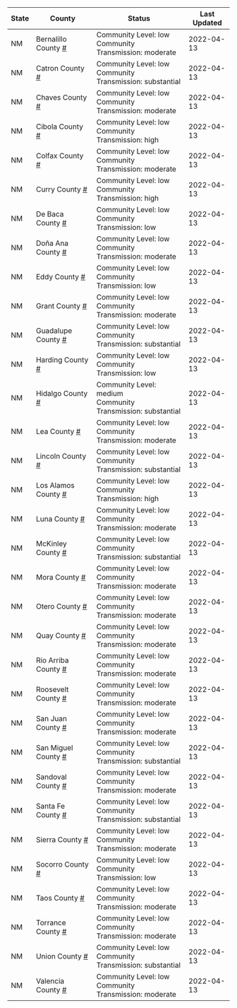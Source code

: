 State | County | Status | Last Updated
--- | --- | --- | --- 
NM | Bernalillo County <a href="#bernalillo_county">#</a> | <a name="bernalillo_county"></a>Community Level: low<br/>Community Transmission: moderate | 2022-04-13
NM | Catron County <a href="#catron_county">#</a> | <a name="catron_county"></a>Community Level: low<br/>Community Transmission: substantial | 2022-04-13
NM | Chaves County <a href="#chaves_county">#</a> | <a name="chaves_county"></a>Community Level: low<br/>Community Transmission: moderate | 2022-04-13
NM | Cibola County <a href="#cibola_county">#</a> | <a name="cibola_county"></a>Community Level: low<br/>Community Transmission: high | 2022-04-13
NM | Colfax County <a href="#colfax_county">#</a> | <a name="colfax_county"></a>Community Level: low<br/>Community Transmission: moderate | 2022-04-13
NM | Curry County <a href="#curry_county">#</a> | <a name="curry_county"></a>Community Level: low<br/>Community Transmission: high | 2022-04-13
NM | De Baca County <a href="#de_baca_county">#</a> | <a name="de_baca_county"></a>Community Level: low<br/>Community Transmission: low | 2022-04-13
NM | Doña Ana County <a href="#doña_ana_county">#</a> | <a name="doña_ana_county"></a>Community Level: low<br/>Community Transmission: moderate | 2022-04-13
NM | Eddy County <a href="#eddy_county">#</a> | <a name="eddy_county"></a>Community Level: low<br/>Community Transmission: low | 2022-04-13
NM | Grant County <a href="#grant_county">#</a> | <a name="grant_county"></a>Community Level: low<br/>Community Transmission: moderate | 2022-04-13
NM | Guadalupe County <a href="#guadalupe_county">#</a> | <a name="guadalupe_county"></a>Community Level: low<br/>Community Transmission: substantial | 2022-04-13
NM | Harding County <a href="#harding_county">#</a> | <a name="harding_county"></a>Community Level: low<br/>Community Transmission: low | 2022-04-13
NM | Hidalgo County <a href="#hidalgo_county">#</a> | <a name="hidalgo_county"></a>Community Level: medium<br/>Community Transmission: substantial | 2022-04-13
NM | Lea County <a href="#lea_county">#</a> | <a name="lea_county"></a>Community Level: low<br/>Community Transmission: moderate | 2022-04-13
NM | Lincoln County <a href="#lincoln_county">#</a> | <a name="lincoln_county"></a>Community Level: low<br/>Community Transmission: substantial | 2022-04-13
NM | Los Alamos County <a href="#los_alamos_county">#</a> | <a name="los_alamos_county"></a>Community Level: low<br/>Community Transmission: high | 2022-04-13
NM | Luna County <a href="#luna_county">#</a> | <a name="luna_county"></a>Community Level: low<br/>Community Transmission: moderate | 2022-04-13
NM | McKinley County <a href="#mckinley_county">#</a> | <a name="mckinley_county"></a>Community Level: low<br/>Community Transmission: substantial | 2022-04-13
NM | Mora County <a href="#mora_county">#</a> | <a name="mora_county"></a>Community Level: low<br/>Community Transmission: moderate | 2022-04-13
NM | Otero County <a href="#otero_county">#</a> | <a name="otero_county"></a>Community Level: low<br/>Community Transmission: moderate | 2022-04-13
NM | Quay County <a href="#quay_county">#</a> | <a name="quay_county"></a>Community Level: low<br/>Community Transmission: moderate | 2022-04-13
NM | Rio Arriba County <a href="#rio_arriba_county">#</a> | <a name="rio_arriba_county"></a>Community Level: low<br/>Community Transmission: moderate | 2022-04-13
NM | Roosevelt County <a href="#roosevelt_county">#</a> | <a name="roosevelt_county"></a>Community Level: low<br/>Community Transmission: moderate | 2022-04-13
NM | San Juan County <a href="#san_juan_county">#</a> | <a name="san_juan_county"></a>Community Level: low<br/>Community Transmission: moderate | 2022-04-13
NM | San Miguel County <a href="#san_miguel_county">#</a> | <a name="san_miguel_county"></a>Community Level: low<br/>Community Transmission: substantial | 2022-04-13
NM | Sandoval County <a href="#sandoval_county">#</a> | <a name="sandoval_county"></a>Community Level: low<br/>Community Transmission: moderate | 2022-04-13
NM | Santa Fe County <a href="#santa_fe_county">#</a> | <a name="santa_fe_county"></a>Community Level: low<br/>Community Transmission: substantial | 2022-04-13
NM | Sierra County <a href="#sierra_county">#</a> | <a name="sierra_county"></a>Community Level: low<br/>Community Transmission: moderate | 2022-04-13
NM | Socorro County <a href="#socorro_county">#</a> | <a name="socorro_county"></a>Community Level: low<br/>Community Transmission: low | 2022-04-13
NM | Taos County <a href="#taos_county">#</a> | <a name="taos_county"></a>Community Level: low<br/>Community Transmission: moderate | 2022-04-13
NM | Torrance County <a href="#torrance_county">#</a> | <a name="torrance_county"></a>Community Level: low<br/>Community Transmission: moderate | 2022-04-13
NM | Union County <a href="#union_county">#</a> | <a name="union_county"></a>Community Level: low<br/>Community Transmission: substantial | 2022-04-13
NM | Valencia County <a href="#valencia_county">#</a> | <a name="valencia_county"></a>Community Level: low<br/>Community Transmission: moderate | 2022-04-13
